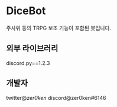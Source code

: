 # DiceBot
주사위 등의 TRPG 보조 기능이 포함된 봇입니다.

## 외부 라이브러리
discord.py==1.2.3

## 개발자
twitter@_zer0ken_
discord@zer0ken#6146
